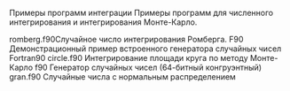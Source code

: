Примеры программ интеграции
Примеры программ для численного интегрирования и интегрирования Монте-Карло.

romberg.f90Случайное число интегрирования Ромберга.
F90 Демонстрационный пример встроенного генератора случайных чисел
Fortran90 circle.f90 Интегрирование площади круга по методу Монте-Карло
f90 Генератор случайных чисел (64-битный конгруэнтный)
gran.f90 Случайные числа с нормальным распределением
